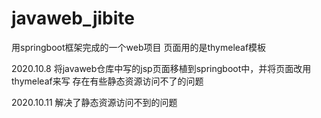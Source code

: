 # javaweb_jibite
用springboot框架完成的一个web项目
页面用的是thymeleaf模板

2020.10.8
将javaweb仓库中写的jsp页面移植到springboot中，并将页面改用thymeleaf来写 
存在有些静态资源访问不了的问题

2020.10.11
解决了静态资源访问不到的问题

